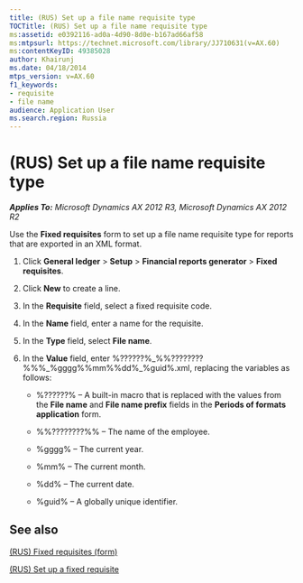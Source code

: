 ```yaml
---
title: (RUS) Set up a file name requisite type
TOCTitle: (RUS) Set up a file name requisite type
ms:assetid: e0392116-ad0a-4d90-8d0e-b167ad66af58
ms:mtpsurl: https://technet.microsoft.com/library/JJ710631(v=AX.60)
ms:contentKeyID: 49385028
author: Khairunj
ms.date: 04/18/2014
mtps_version: v=AX.60
f1_keywords:
- requisite
- file name
audience: Application User
ms.search.region: Russia
---
```


# (RUS) Set up a file name requisite type 


_**Applies To:** Microsoft Dynamics AX 2012 R3, Microsoft Dynamics AX 2012 R2_

Use the **Fixed requisites** form to set up a file name requisite type for reports that are exported in an XML format.

1.  Click **General ledger** \> **Setup** \> **Financial reports generator** \> **Fixed requisites**.

2.  Click **New** to create a line.

3.  In the **Requisite** field, select a fixed requisite code.

4.  In the **Name** field, enter a name for the requisite.

5.  In the **Type** field, select **File name**.

6.  In the **Value** field, enter %??????%\_%%????????%%%\_%gggg%%mm%%dd%\_%guid%.xml, replacing the variables as follows:
    
      - %??????% – A built-in macro that is replaced with the values from the **File name** and **File name prefix** fields in the **Periods of formats application** form.
    
      - %%????????%% – The name of the employee.
    
      - %gggg% – The current year.
    
      - %mm% – The current month.
    
      - %dd% – The current date.
    
      - %guid% – A globally unique identifier.

## See also

[(RUS) Fixed requisites (form)](https://technet.microsoft.com/library/jj710680\(v=ax.60\))

[(RUS) Set up a fixed requisite](rus-set-up-a-fixed-requisite.md)

  


